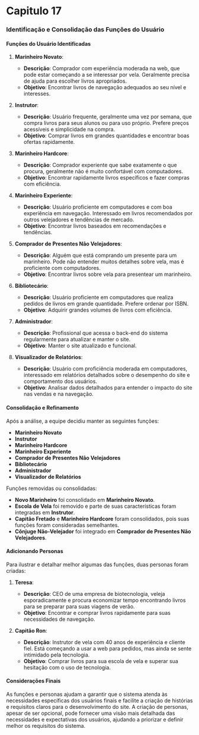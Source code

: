 # Capitulo 17

### Identificação e Consolidação das Funções do Usuário

#### Funções do Usuário Identificadas

1. **Marinheiro Novato**:
   - **Descrição**: Comprador com experiência moderada na web, que pode estar começando a se interessar por vela. Geralmente precisa de ajuda para escolher livros apropriados.
   - **Objetivo**: Encontrar livros de navegação adequados ao seu nível e interesses.

2. **Instrutor**:
   - **Descrição**: Usuário frequente, geralmente uma vez por semana, que compra livros para seus alunos ou para uso próprio. Prefere preços acessíveis e simplicidade na compra.
   - **Objetivo**: Comprar livros em grandes quantidades e encontrar boas ofertas rapidamente.

3. **Marinheiro Hardcore**:
   - **Descrição**: Comprador experiente que sabe exatamente o que procura, geralmente não é muito confortável com computadores.
   - **Objetivo**: Encontrar rapidamente livros específicos e fazer compras com eficiência.

4. **Marinheiro Experiente**:
   - **Descrição**: Usuário proficiente em computadores e com boa experiência em navegação. Interessado em livros recomendados por outros velejadores e tendências de mercado.
   - **Objetivo**: Encontrar livros baseados em recomendações e tendências.

5. **Comprador de Presentes Não Velejadores**:
   - **Descrição**: Alguém que está comprando um presente para um marinheiro. Pode não entender muitos detalhes sobre vela, mas é proficiente com computadores.
   - **Objetivo**: Encontrar livros sobre vela para presentear um marinheiro.

6. **Bibliotecário**:
   - **Descrição**: Usuário proficiente em computadores que realiza pedidos de livros em grande quantidade. Prefere ordenar por ISBN.
   - **Objetivo**: Adquirir grandes volumes de livros com eficiência.

7. **Administrador**:
   - **Descrição**: Profissional que acessa o back-end do sistema regularmente para atualizar e manter o site.
   - **Objetivo**: Manter o site atualizado e funcional.

8. **Visualizador de Relatórios**:
   - **Descrição**: Usuário com proficiência moderada em computadores, interessado em relatórios detalhados sobre o desempenho do site e comportamento dos usuários.
   - **Objetivo**: Analisar dados detalhados para entender o impacto do site nas vendas e na navegação.

#### Consolidação e Refinamento

Após a análise, a equipe decidiu manter as seguintes funções:

- **Marinheiro Novato**
- **Instrutor**
- **Marinheiro Hardcore**
- **Marinheiro Experiente**
- **Comprador de Presentes Não Velejadores**
- **Bibliotecário**
- **Administrador**
- **Visualizador de Relatórios**

Funções removidas ou consolidadas:

- **Novo Marinheiro** foi consolidado em **Marinheiro Novato**.
- **Escola de Vela** foi removido e parte de suas características foram integradas em **Instrutor**.
- **Capitão Fretado** e **Marinheiro Hardcore** foram consolidados, pois suas funções foram consideradas semelhantes.
- **Cônjuge Não-Velejador** foi integrado em **Comprador de Presentes Não Velejadores**.

#### Adicionando Personas

Para ilustrar e detalhar melhor algumas das funções, duas personas foram criadas:

1. **Teresa**:
   - **Descrição**: CEO de uma empresa de biotecnologia, veleja esporadicamente e procura economizar tempo encontrando livros para se preparar para suas viagens de verão.
   - **Objetivo**: Encontrar e comprar livros rapidamente para suas necessidades de navegação.

2. **Capitão Ron**:
   - **Descrição**: Instrutor de vela com 40 anos de experiência e cliente fiel. Está começando a usar a web para pedidos, mas ainda se sente intimidado pela tecnologia.
   - **Objetivo**: Comprar livros para sua escola de vela e superar sua hesitação com o uso de tecnologia.

#### Considerações Finais

As funções e personas ajudam a garantir que o sistema atenda às necessidades específicas dos usuários finais e facilite a criação de histórias e requisitos claros para o desenvolvimento do site. A criação de personas, apesar de ser opcional, pode fornecer uma visão mais detalhada das necessidades e expectativas dos usuários, ajudando a priorizar e definir melhor os requisitos do sistema.